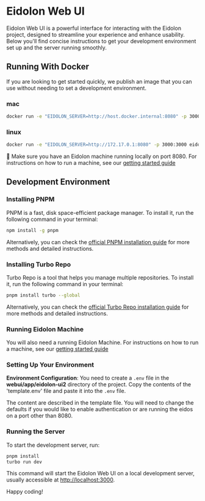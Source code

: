 # Eidolon Web UI

Eidolon Web UI is a powerful interface for interacting with the Eidolon project, designed to streamline your experience and enhance usability. Below you'll find concise
instructions to get your development environment set up and the server running smoothly.

## Running With Docker
If you are looking to get started quickly, we publish an image that you can use without needing to set a development environment.

### mac
```bash
docker run -e "EIDOLON_SERVER=http://host.docker.internal:8080" -p 3000:3000 eidolonai/webui:latest
```
### linux
```bash
docker run -e "EIDOLON_SERVER=http://172.17.0.1:8080" -p 3000:3000 eidolonai/webui:latest
```

🚨 Make sure you have an Eidolon machine running locally on port 8080. For instructions on how to run a machine, see our [getting started guide](https://www.eidolonai.com/docs/introduction/)

## Development Environment

### Installing PNPM

PNPM is a fast, disk space-efficient package manager. To install it, run the following command in your terminal:

```bash
npm install -g pnpm
```

Alternatively, you can check the [official PNPM installation guide](https://pnpm.io/installation) for more methods and detailed instructions.

### Installing Turbo Repo

Turbo Repo is a tool that helps you manage multiple repositories. To install it, run the following command in your terminal:

```bash
pnpm install turbo --global
```

Alternatively, you can check the [official Turbo Repo installation guide](https://turbo.build/repo) for more methods and detailed instructions.

### Running Eidolon Machine

You will also need a running Eidolon Machine. For instructions on how to run a machine, see our [getting started guide](https://www.eidolonai.com/docs/introduction/)

### Setting Up Your Environment

**Environment Configuration**:
You need to create a `.env` file in the **webui/app/eidolon-ui2** directory of the project. Copy
the contents of the 'template.env' file and paste it into the `.env` file.

The content are described in the template file.
You will need to change the defaults if you would like to enable authentication or are running the eidos on
a port other than 8080.

### Running the Server

To start the development server, run:

```bash
pnpm install
turbo run dev
```

This command will start the Eidolon Web UI on a local development server, usually accessible at [http://localhost:3000](http://localhost:3000).

Happy coding!
